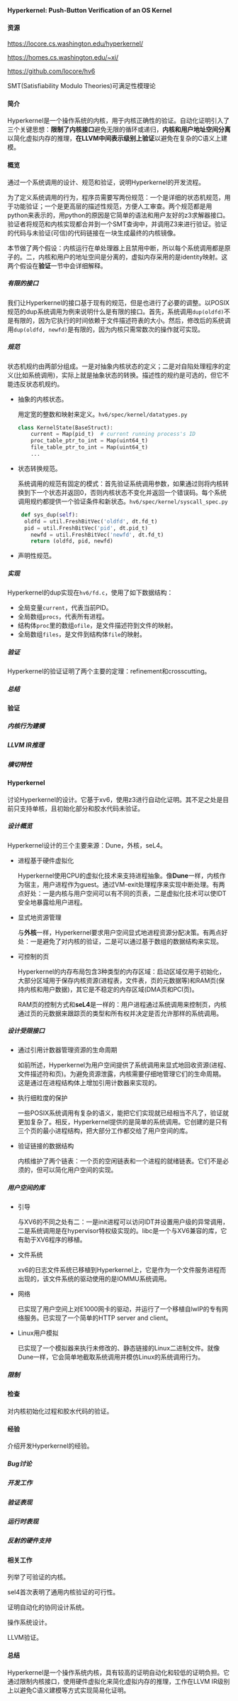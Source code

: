 **Hyperkernel: Push-Button Verification of an OS Kernel**

####  资源

https://locore.cs.washington.edu/hyperkernel/

https://homes.cs.washington.edu/~xi/

https://github.com/locore/hv6

SMT(Satisfiability Modulo Theories)可满足性模理论

#### 简介

Hyperkernel是一个操作系统的内核，用于内核正确性的验证。自动化证明引入了三个关键思想：**限制了内核接口**避免无限的循环或递归，**内核和用户地址空间分离**以简化虚拟内存的推理，**在LLVM中间表示级别上验证**以避免在复杂的C语义上建模。

#### 概览

通过一个系统调用的设计、规范和验证，说明Hyperkernel的开发流程。

为了定义系统调用的行为，程序员需要写两份规范：一个是详细的状态机规范，用于功能验证；一个是更高层的描述性规范，方便人工审查。两个规范都是用python来表示的，用python的原因是它简单的语法和用户友好的z3求解器接口。验证者将规范和内核实现都合并到一个SMT查询中，并调用Z3来进行验证。验证的代码与未验证(可信)的代码链接在一块生成最终的内核镜像。

本节做了两个假设：内核运行在单处理器上且禁用中断，所以每个系统调用都是原子的。二，内核和用户的地址空间是分离的，虚拟内存采用的是identity映射。这两个假设在**验证**一节中会详细解释。

##### 有限的接口

我们让Hyperkernel的接口基于现有的规范，但是也进行了必要的调整。以POSIX规范的dup系统调用为例来说明什么是有限的接口。首先，系统调用`dup(oldfd)`不是有限的，因为它执行的时间依赖于文件描述符表的大小。然后，修改后的系统调用`dup(oldfd, newfd)`是有限的，因为内核只需常数次的操作就可实现。

##### 规范

状态机规约由两部分组成。一是对抽象内核状态的定义；二是对自陷处理程序的定义(比如系统调用)，实际上就是抽象状态的转换。描述性的规约是可选的，但它不能违反状态机规约。

- 抽象的内核状态。

  用定宽的整数和映射来定义。`hv6/spec/kernel/datatypes.py`

  ```python
  class KernelState(BaseStruct):
      current = Map(pid_t)	# current running process's ID
      proc_table_ptr_to_int = Map(uint64_t)
      file_table_ptr_to_int = Map(uint64_t)
      ...
  ```

  

- 状态转换规范。

  系统调用的规范有固定的模式：首先验证系统调用参数，如果通过则将内核转换到下一个状态并返回0，否则内核状态不变化并返回一个错误码。每个系统调用规约都提供一个验证条件和新状态。`hv6/spec/kernel/syscall_spec.py`

  ```python
   def sys_dup(self):
   	oldfd = util.FreshBitVec('oldfd', dt.fd_t)
   	pid = util.FreshBitVec('pid', dt.pid_t)
      newfd = util.FreshBitVec('newfd', dt.fd_t)
      return (oldfd, pid, newfd)
  ```

  

- 声明性规范。

##### 实现

Hyperkernel的dup实现在`hv6/fd.c`，使用了如下数据结构：

- 全局变量`current`，代表当前PID。
- 全局数组`procs`，代表所有进程。
- 结构体`proc`里的数组`ofile`，是文件描述符到文件的映射。
- 全局数组`files`，是文件到结构体`file`的映射。

##### 验证

Hyperkernel的验证证明了两个主要的定理：refinement和crosscutting。

##### 总结

#### 验证

##### 内核行为建模

##### LLVM IR推理

##### 横切特性

#### Hyperkernel

讨论Hyperkernel的设计。它基于xv6，使用z3进行自动化证明。其不足之处是目前只支持单核，且初始化部分和胶水代码未验证。

##### 设计概览

Hyperkernel设计的三个主要来源：Dune，外核，seL4。

- 进程基于硬件虚拟化

  Hyperkernel使用CPU的虚拟化技术来支持进程抽象。像**Dune**一样，内核作为宿主，用户进程作为guest。通过VM-exit处理程序来实现中断处理。有两点好处：一是内核与用户空间可以有不同的页表，二是虚拟化技术可以使IDT安全地暴露给用户进程。

- 显式地资源管理

  与**外核**一样，Hyperkernel要求用户空间显式地进程资源分配决策。有两点好处：一是避免了对内核的验证，二是可以通过基于数组的数据结构来实现。

- 可控制的页

  Hyperkernel的内存布局包含3种类型的内存区域：启动区域仅用于初始化，大部分区域用于保存内核资源(进程表，文件表，页的元数据等)和RAM页(保持内核和用户数据)，其它是不稳定的内存区域(DMA页和PCI页)。

  RAM页的控制方式和**seL4**是一样的：用户进程通过系统调用来控制页，内核通过页的元数据来跟踪页的类型和所有权并决定是否允许那样的系统调用。

##### 设计受限接口

- 通过引用计数器管理资源的生命周期

  如前所述，Hyperkernel为用户空间提供了系统调用来显式地回收资源(进程、文件描述符和页)。为避免资源泄露，内核需要仔细地管理它们的生命周期。这是通过在进程结构体上增加引用计数器来实现的。

- 执行细粒度的保护

  一些POSIX系统调用有复杂的语义，能把它们实现就已经相当不凡了，验证就更加复杂了。相反，Hyperkernel提供的是简单的系统调用。它创建的是只有三个页的最小进程结构，把大部分工作都交给了用户空间的库。

- 验证链接的数据结构

  内核维护了两个链表：一个页的空闲链表和一个进程的就绪链表。它们不是必须的，但可以简化用户空间的实现。

##### 用户空间的库

- 引导

  与XV6的不同之处有二：一是init进程可以访问IDT并设置用户级的异常调用，二是系统调用是在hypervisor特权级实现的。libc是一个与XV6兼容的库，它有助于XV6程序的移植。

- 文件系统

  xv6的日志文件系统已移植到Hyperkernel上，它是作为一个文件服务进程而出现的，该文件系统的驱动使用的是IOMMU系统调用。

- 网络

  已实现了用户空间上对E1000网卡的驱动，并运行了一个移植自lwIP的专有网络服务。已实现了一个简单的HTTP server and client。

- Linux用户模拟

  已实现了一个模拟器来执行未修改的、静态链接的Linux二进制文件。就像Dune一样，它会简单地截取系统调用并模仿Linux的系统调用行为。

##### 限制

#### 检查

对内核初始化过程和胶水代码的验证。

#### 经验

介绍开发Hyperkernel的经验。

##### Bug讨论

##### 开发工作

##### 验证表现

##### 运行时表现

##### 反射的硬件支持

#### 相关工作

列举了可验证的内核。

sel4首次表明了通用内核验证的可行性。

证明自动化的协同设计系统。

操作系统设计。

LLVM验证。

#### 总结

Hyperkernel是一个操作系统内核，具有较高的证明自动化和较低的证明负担。它通过限制内核接口，使用硬件虚拟化来简化虚拟内存的推理，工作在LLVM IR级别上以避免C语义建模等方式实现简易化证明。